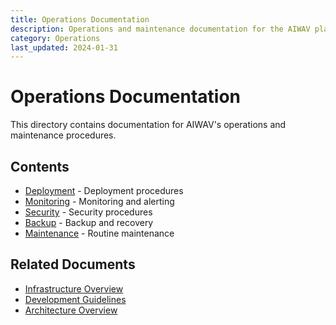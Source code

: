 ```yaml
---
title: Operations Documentation
description: Operations and maintenance documentation for the AIWAV platform
category: Operations
last_updated: 2024-01-31
---
```


# Operations Documentation

This directory contains documentation for AIWAV's operations and maintenance procedures.

## Contents
- [Deployment](./deployment.md) - Deployment procedures
- [Monitoring](./monitoring.md) - Monitoring and alerting
- [Security](./security.md) - Security procedures
- [Backup](./backup.md) - Backup and recovery
- [Maintenance](./maintenance.md) - Routine maintenance

## Related Documents
- [Infrastructure Overview](../infrastructure/overview.md)
- [Development Guidelines](../development/README.md)
- [Architecture Overview](../architecture/overview.md) 